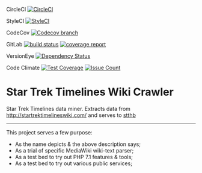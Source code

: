 CircleCI
[![CircleCI](https://circleci.com/gh/eidng8/sttbot.svg?style=svg)](https://circleci.com/gh/eidng8/sttbot)

StyleCI
[![StyleCI](https://styleci.io/repos/79508314/shield?branch=master)](https://styleci.io/repos/79508314)

CodeCov
[![Codecov branch](https://img.shields.io/codecov/c/github/eidng8/sttbot/master.svg?style=flat-square)](https://codecov.io/gh/eidng8/sttbot)

GitLab
[![build status](https://gitlab.com/stthb/sttbot/badges/master/build.svg)](https://gitlab.com/stthb/sttbot/commits/master)
[![coverage report](https://gitlab.com/stthb/sttbot/badges/master/coverage.svg)](https://gitlab.com/stthb/sttbot/commits/master)

VersionEye
[![Dependency Status](https://www.versioneye.com/user/projects/5886d78db194d40039c906e6/badge.svg?style=flat-square)](https://www.versioneye.com/user/projects/5886d78db194d40039c906e6)

Code Climate
[![Test Coverage](https://codeclimate.com/github/eidng8/sttbot/badges/coverage.svg)](https://codeclimate.com/github/eidng8/sttbot/coverage)
[![Issue Count](https://codeclimate.com/github/eidng8/sttbot/badges/issue_count.svg)](https://codeclimate.com/github/eidng8/sttbot)


# Star Trek Timelines Wiki Crawler
Star Trek Timelines data miner. Extracts data from 
http://startrektimelineswiki.com/ and serves to [stthb](https://github.com/eidng8/stthb)

----------------

This project serves a few purpose:

* As the name depicts & the above description says;
* As a trial of specific MediaWiki wiki-text parser;
* As a test bed to try out PHP 7.1 features & tools;
* As a test bed to try out various public services;
